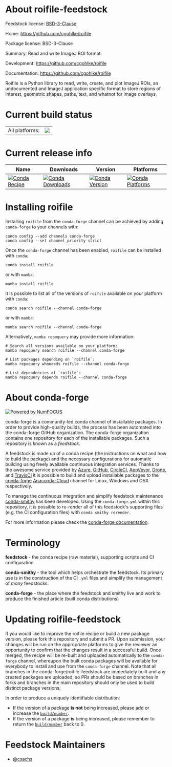 About roifile-feedstock
=======================

Feedstock license: [BSD-3-Clause](https://github.com/conda-forge/roifile-feedstock/blob/main/LICENSE.txt)

Home: https://github.com/cgohlke/roifile

Package license: BSD-3-Clause

Summary: Read and write ImageJ ROI format.

Development: https://github.com/cgohlke/roifile

Documentation: https://github.com/cgohlke/roifile

Roifile is a Python library to read, write, create, and plot ImageJ ROIs, an undocumented and ImageJ application specific format to store regions of interest, geometric shapes, paths, text, and whatnot for image overlays.


Current build status
====================


<table><tr><td>All platforms:</td>
    <td>
      <a href="https://dev.azure.com/conda-forge/feedstock-builds/_build/latest?definitionId=9305&branchName=main">
        <img src="https://dev.azure.com/conda-forge/feedstock-builds/_apis/build/status/roifile-feedstock?branchName=main">
      </a>
    </td>
  </tr>
</table>

Current release info
====================

| Name | Downloads | Version | Platforms |
| --- | --- | --- | --- |
| [![Conda Recipe](https://img.shields.io/badge/recipe-roifile-green.svg)](https://anaconda.org/conda-forge/roifile) | [![Conda Downloads](https://img.shields.io/conda/dn/conda-forge/roifile.svg)](https://anaconda.org/conda-forge/roifile) | [![Conda Version](https://img.shields.io/conda/vn/conda-forge/roifile.svg)](https://anaconda.org/conda-forge/roifile) | [![Conda Platforms](https://img.shields.io/conda/pn/conda-forge/roifile.svg)](https://anaconda.org/conda-forge/roifile) |

Installing roifile
==================

Installing `roifile` from the `conda-forge` channel can be achieved by adding `conda-forge` to your channels with:

```
conda config --add channels conda-forge
conda config --set channel_priority strict
```

Once the `conda-forge` channel has been enabled, `roifile` can be installed with `conda`:

```
conda install roifile
```

or with `mamba`:

```
mamba install roifile
```

It is possible to list all of the versions of `roifile` available on your platform with `conda`:

```
conda search roifile --channel conda-forge
```

or with `mamba`:

```
mamba search roifile --channel conda-forge
```

Alternatively, `mamba repoquery` may provide more information:

```
# Search all versions available on your platform:
mamba repoquery search roifile --channel conda-forge

# List packages depending on `roifile`:
mamba repoquery whoneeds roifile --channel conda-forge

# List dependencies of `roifile`:
mamba repoquery depends roifile --channel conda-forge
```


About conda-forge
=================

[![Powered by
NumFOCUS](https://img.shields.io/badge/powered%20by-NumFOCUS-orange.svg?style=flat&colorA=E1523D&colorB=007D8A)](https://numfocus.org)

conda-forge is a community-led conda channel of installable packages.
In order to provide high-quality builds, the process has been automated into the
conda-forge GitHub organization. The conda-forge organization contains one repository
for each of the installable packages. Such a repository is known as a *feedstock*.

A feedstock is made up of a conda recipe (the instructions on what and how to build
the package) and the necessary configurations for automatic building using freely
available continuous integration services. Thanks to the awesome service provided by
[Azure](https://azure.microsoft.com/en-us/services/devops/), [GitHub](https://github.com/),
[CircleCI](https://circleci.com/), [AppVeyor](https://www.appveyor.com/),
[Drone](https://cloud.drone.io/welcome), and [TravisCI](https://travis-ci.com/)
it is possible to build and upload installable packages to the
[conda-forge](https://anaconda.org/conda-forge) [Anaconda-Cloud](https://anaconda.org/)
channel for Linux, Windows and OSX respectively.

To manage the continuous integration and simplify feedstock maintenance
[conda-smithy](https://github.com/conda-forge/conda-smithy) has been developed.
Using the ``conda-forge.yml`` within this repository, it is possible to re-render all of
this feedstock's supporting files (e.g. the CI configuration files) with ``conda smithy rerender``.

For more information please check the [conda-forge documentation](https://conda-forge.org/docs/).

Terminology
===========

**feedstock** - the conda recipe (raw material), supporting scripts and CI configuration.

**conda-smithy** - the tool which helps orchestrate the feedstock.
                   Its primary use is in the construction of the CI ``.yml`` files
                   and simplify the management of *many* feedstocks.

**conda-forge** - the place where the feedstock and smithy live and work to
                  produce the finished article (built conda distributions)


Updating roifile-feedstock
==========================

If you would like to improve the roifile recipe or build a new
package version, please fork this repository and submit a PR. Upon submission,
your changes will be run on the appropriate platforms to give the reviewer an
opportunity to confirm that the changes result in a successful build. Once
merged, the recipe will be re-built and uploaded automatically to the
`conda-forge` channel, whereupon the built conda packages will be available for
everybody to install and use from the `conda-forge` channel.
Note that all branches in the conda-forge/roifile-feedstock are
immediately built and any created packages are uploaded, so PRs should be based
on branches in forks and branches in the main repository should only be used to
build distinct package versions.

In order to produce a uniquely identifiable distribution:
 * If the version of a package **is not** being increased, please add or increase
   the [``build/number``](https://docs.conda.io/projects/conda-build/en/latest/resources/define-metadata.html#build-number-and-string).
 * If the version of a package **is** being increased, please remember to return
   the [``build/number``](https://docs.conda.io/projects/conda-build/en/latest/resources/define-metadata.html#build-number-and-string)
   back to 0.

Feedstock Maintainers
=====================

* [@csachs](https://github.com/csachs/)


